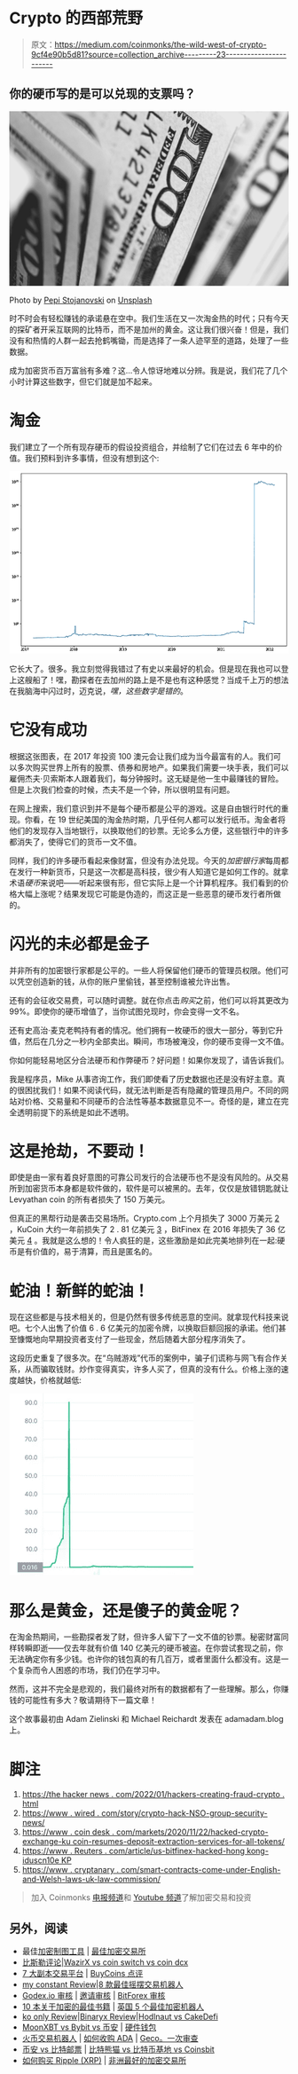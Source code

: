 # Crypto 的西部荒野

> 原文：<https://medium.com/coinmonks/the-wild-west-of-crypto-9cf4e90b5d81?source=collection_archive---------23----------------------->

## 你的硬币写的是可以兑现的支票吗？

![](img/fb6889e9d927a40fa50e5d8e81cbf115.png)

Photo by [Pepi Stojanovski](https://unsplash.com/@timbatec?utm_source=medium&utm_medium=referral) on [Unsplash](https://unsplash.com?utm_source=medium&utm_medium=referral)

时不时会有轻松赚钱的承诺悬在空中。我们生活在又一次淘金热的时代；只有今天的探矿者开采互联网的比特币，而不是加州的黄金。这让我们很兴奋！但是，我们没有和热情的人群一起去抢鹤嘴锄，而是选择了一条人迹罕至的道路，处理了一些数据。

成为加密货币百万富翁有多难？这…令人惊讶地难以分辨。我是说，我们花了几个小时计算这些数字，但它们就是加不起来。

# 淘金

我们建立了一个所有现存硬币的假设投资组合，并绘制了它们在过去 6 年中的价值。我们预料到许多事情，但没有想到这个:

![](img/e255e11adb237b0bc6b5962d2bb82fb9.png)

它长大了。很多。我立刻觉得我错过了有史以来最好的机会。但是现在我也可以登上这艘船了！嘿，勘探者在去加州的路上是不是也有这种感觉？当成千上万的想法在我脑海中闪过时，迈克说，*嘿，这些数字是错的*。

# 它没有成功

根据这张图表，在 2017 年投资 100 澳元会让我们成为当今最富有的人。我们可以多次购买世界上所有的股票、债券和房地产。如果我们需要一块手表，我们可以雇佣杰夫·贝索斯本人跟着我们，每分钟报时。这无疑是他一生中最赚钱的冒险。但是上次我们检查的时候，杰夫不是一个钟，所以很明显有问题。

在网上搜索，我们意识到并不是每个硬币都是公平的游戏。这是自由银行时代的重现。你看，在 19 世纪美国的淘金热时期，几乎任何人都可以发行纸币。淘金者将他们的发现存入当地银行，以换取他们的钞票。无论多么方便，这些银行中的许多都消失了，使得它们的货币一文不值。

同样，我们的许多硬币看起来像财富，但没有办法兑现。今天的*加密银行家*每周都在发行一种新货币，只是这一次都是高科技，很少有人知道它是如何工作的。就拿术语*硬币*来说吧——听起来很有形，但它实际上是一个计算机程序。我们看到的价格大幅上涨呢？结果发现它可能是伪造的，而这正是一些恶意的硬币发行者所做的。

# 闪光的未必都是金子

并非所有的加密银行家都是公平的。一些人将保留他们硬币的管理员权限。他们可以凭空创造新的钱，从你的账户里偷钱，甚至控制谁被允许出售。

还有的会征收交易费，可以随时调整。就在你点击*购买*之前，他们可以将其更改为 99%。即使你的硬币增值了，当你试图兑现时，你会变得一文不名。

还有史高治·麦克老鸭持有者的情况。他们拥有一枚硬币的很大一部分，等到它升值，然后在几分之一秒内全部卖出。瞬间，市场被淹没，你的硬币变得一文不值。

你如何能轻易地区分合法硬币和作弊硬币？好问题！如果你发现了，请告诉我们。

我是程序员，Mike 从事咨询工作，我们即使看了历史数据也还是没有好主意。真的很困扰我们！如果不阅读代码，就无法判断是否有隐藏的管理员用户。不同的网站对价格、交易量和不同硬币的合法性等基本数据意见不一。奇怪的是，建立在完全透明前提下的系统是如此不透明。

# 这是抢劫，不要动！

即使是由一家有着良好意图的可靠公司发行的合法硬币也不是没有风险的。从交易所到加密货币本身都是软件做的，软件是可以被黑的。去年，仅仅是放错钥匙就让 Levyathan coin 的所有者损失了 150 万美元。

但真正的黑帮行动是袭击交易场所。Crypto.com 上个月损失了 3000 万美元 [2](#fn2) ，KuCoin 大约一年前损失了 2 . 81 亿美元 [3](#fn3) ，BitFinex 在 2016 年损失了 36 亿美元 [4](#fn4) 。我就是这么想的！令人疯狂的是，这些激励是如此完美地排列在一起:硬币是有价值的，易于清算，而且是匿名的。

# 蛇油！新鲜的蛇油！

现在这些都是与技术相关的，但是仍然有很多传统恶意的空间。就拿现代科技来说吧。七个人出售了价值 6 . 6 亿美元的加密令牌，以换取巨额回报的承诺。他们甚至慷慨地向早期投资者支付了一些现金，然后随着大部分程序消失了。

这段历史重复了很多次。在“乌贼游戏”代币的案例中，骗子们谎称与网飞有合作关系，从而骗取钱财。炒作变得真实，许多人买了，但真的没有什么。价格上涨的速度越快，价格就越低:

![](img/5a55186efa68315f09f9755a3a3ef857.png)

# 那么是黄金，还是傻子的黄金呢？

在淘金热期间，一些勘探者发了财，但许多人留下了一文不值的钞票。秘密财富同样转瞬即逝——仅去年就有价值 140 亿美元的硬币被盗。在你尝试套现之前，你无法确定你有多少钱。也许你的钱包真的有几百万，或者里面什么都没有。这是一个复杂而令人困惑的市场，我们仍在学习中。

然而，这并不完全是悲观的，我们最终对所有的数据都有了一些理解。那么，你赚钱的可能性有多大？敬请期待下一篇文章！

这个故事最初由 Adam Zielinski 和 Michael Reichardt 发表在 adamadam.blog 上。

# 脚注

1.  [https://the hacker news . com/2022/01/hackers-creating-fraud-crypto . html](https://thehackernews.com/2022/01/hackers-creating-fraudulent-crypto.html)
2.  [https://www . wired . com/story/crypto-hack-NSO-group-security-news/](https://www.wired.com/story/crypto-hack-nso-group-security-news/)
3.  [https://www . coin desk . com/markets/2020/11/22/hacked-crypto-exchange-ku coin-resumes-deposit-extraction-services-for-all-tokens/](https://www.coindesk.com/markets/2020/11/22/hacked-crypto-exchange-kucoin-resumes-deposit-withdrawal-services-for-all-tokens/)
4.  [https://www . Reuters . com/article/us-bitfinex-hacked-hong kong-iduscn10e KP](https://www.reuters.com/article/us-bitfinex-hacked-hongkong-idUSKCN10E0KP )
5.  [https://www . cryptanary . com/smart-contracts-come-under-English-and-Welsh-laws-uk-law-commission/](https://www.cryptonary.com/smart-contracts-come-under-english-and-welsh-laws-uk-law-commission/)

> 加入 Coinmonks [电报频道](https://t.me/coincodecap)和 [Youtube 频道](https://www.youtube.com/c/coinmonks/videos)了解加密交易和投资

## 另外，阅读

*   最佳[加密制图工具](/coinmonks/what-are-the-best-charting-platforms-for-cryptocurrency-trading-85aade584d80) | [最佳加密交易所](/coinmonks/crypto-exchange-dd2f9d6f3769)
*   [比斯勒评论](https://coincodecap.com/bitsler-review)|[WazirX vs coin switch vs coin dcx](https://coincodecap.com/wazirx-vs-coinswitch-vs-coindcx)
*   [7 大副本交易平台](https://coincodecap.com/copy-trading-platforms) | [BuyCoins 点评](https://coincodecap.com/buycoins-review)
*   [my constant Review](https://coincodecap.com/myconstant-review)|[8 款最佳摇摆交易机器人](https://coincodecap.com/best-swing-trading-bots)
*   [Godex.io 审核](/coinmonks/godex-io-review-7366086519fb) | [邀请审核](/coinmonks/invity-review-70f3030c0502) | [BitForex 审核](https://coincodecap.com/bitforex-review)
*   [10 本关于加密的最佳书籍](https://coincodecap.com/best-crypto-books) | [英国 5 个最佳加密机器人](https://coincodecap.com/uk-trading-bots)
*   [ko only Review](https://coincodecap.com/koinly-review)|[Binaryx Review](https://coincodecap.com/binaryx-review)|[Hodlnaut vs CakeDefi](https://coincodecap.com/hodlnaut-vs-cakedefi-vs-celsius)
*   [MoonXBT vs Bybit vs 币安](https://coincodecap.com/bybit-binance-moonxbt) | [硬件钱包](/coinmonks/hardware-wallets-dfa1211730c6)
*   [火币交易机器人](https://coincodecap.com/huobi-trading-bot) | [如何收购 ADA](https://coincodecap.com/buy-ada-cardano) | [Geco。一次审查](https://coincodecap.com/geco-one-review)
*   [币安 vs 比特邮票](https://coincodecap.com/binance-vs-bitstamp) | [比特熊猫 vs 比特币基地 vs Coinsbit](https://coincodecap.com/bitpanda-coinbase-coinsbit)
*   [如何购买 Ripple (XRP)](https://coincodecap.com/buy-ripple-india) | [非洲最好的加密交易所](https://coincodecap.com/crypto-exchange-africa)